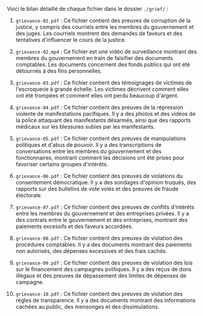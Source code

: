 Voici le bilan détaillé de chaque fichier dans le dossier `./grief/` :

1. `grievance-01.pdf` : Ce fichier contient des preuves de corruption de la justice, y compris des courriels entre les membres du gouvernement et des juges. Les courriels montrent des demandes de faveurs et des tentatives d'influencer le cours de la justice.

2. `grievance-02.mp4` : Ce fichier est une vidéo de surveillance montrant des membres du gouvernement en train de falsifier des documents comptables. Les documents concernent des fonds publics qui ont été détournés à des fins personnelles.

3. `grievance-03.pdf` : Ce fichier contient des témoignages de victimes de l'escroquerie à grande échelle. Les victimes décrivent comment elles ont été trompées et comment elles ont perdu beaucoup d'argent.

4. `grievance-04.pdf` : Ce fichier contient des preuves de la répression violente de manifestations pacifiques. Il y a des photos et des vidéos de la police attaquant des manifestants désarmés, ainsi que des rapports médicaux sur les blessures subies par les manifestants.

5. `grievance-05.pdf` : Ce fichier contient des preuves de manipulations politiques et d'abus de pouvoir. Il y a des transcriptions de conversations entre les membres du gouvernement et des fonctionnaires, montrant comment les décisions ont été prises pour favoriser certains groupes d'intérêts.

6. `grievance-06.pdf` : Ce fichier contient des preuves de violations du consentement démocratique. Il y a des sondages d'opinion truqués, des rapports sur des bulletins de vote volés et des preuves de fraude électorale.

7. `grievance-07.pdf` : Ce fichier contient des preuves de conflits d'intérêts entre les membres du gouvernement et des entreprises privées. Il y a des contrats entre le gouvernement et des entreprises, montrant des paiements excessifs et des faveurs accordées.

8. `grievance-08.pdf` : Ce fichier contient des preuves de violation des procédures comptables. Il y a des documents montrant des paiements non autorisés, des dépenses excessives et des frais cachés.

9. `grievance-09.pdf` : Ce fichier contient des preuves de violation des lois sur le financement des campagnes politiques. Il y a des reçus de dons illégaux et des preuves de dépassement des limites de dépenses de campagne.

10. `grievance-10.pdf` : Ce fichier contient des preuves de violation des règles de transparence. Il y a des documents montrant des informations cachées au public, des mensonges et des dissimulations.